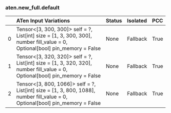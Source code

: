 ### aten.new_full.default
|    | ATen Input Variations                                                                                                                  | Status   | Isolated   | PCC   |
|---:|:---------------------------------------------------------------------------------------------------------------------------------------|:---------|:-----------|:------|
|  0 | Tensor<[3, 300, 300]> self = ?,<br>List[int] size = [1, 3, 300, 300],<br>number fill_value = 0,<br>Optional[bool] pin_memory = False   | None     | Fallback   | True  |
|  1 | Tensor<[3, 320, 320]> self = ?,<br>List[int] size = [1, 3, 320, 320],<br>number fill_value = 0,<br>Optional[bool] pin_memory = False   | None     | Fallback   | True  |
|  2 | Tensor<[3, 800, 1066]> self = ?,<br>List[int] size = [1, 3, 800, 1088],<br>number fill_value = 0,<br>Optional[bool] pin_memory = False | None     | Fallback   | True  |

